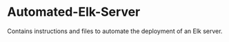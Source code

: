# Automated-Elk-Server
Contains instructions and files to automate the deployment of an Elk server.
